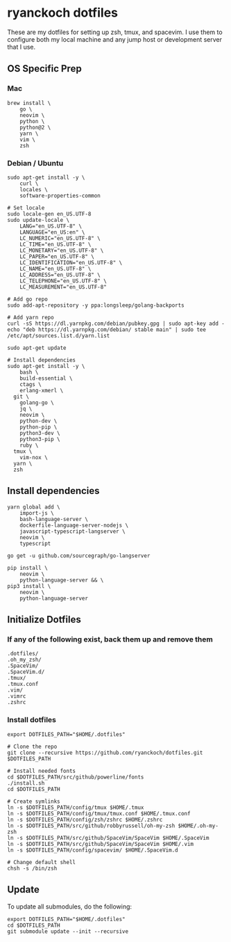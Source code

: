 # ryanckoch dotfiles
These are my dotfiles for setting up zsh, tmux, and spacevim. I use them to configure both my local machine and any jump host or development server that I use.

## OS Specific Prep

### Mac
```
brew install \
    go \
    neovim \
    python \
    python@2 \
    yarn \
    vim \
    zsh
```

### Debian / Ubuntu
```
sudo apt-get install -y \
	curl \
	locales \
	software-properties-common

# Set locale
sudo locale-gen en_US.UTF-8
sudo update-locale \
	LANG="en_US.UTF-8" \
	LANGUAGE="en_US:en" \
	LC_NUMERIC="en_US.UTF-8" \
	LC_TIME="en_US.UTF-8" \
	LC_MONETARY="en_US.UTF-8" \
	LC_PAPER="en_US.UTF-8" \
	LC_IDENTIFICATION="en_US.UTF-8" \
	LC_NAME="en_US.UTF-8" \
	LC_ADDRESS="en_US.UTF-8" \
	LC_TELEPHONE="en_US.UTF-8" \
	LC_MEASUREMENT="en_US.UTF-8"

# Add go repo
sudo add-apt-repository -y ppa:longsleep/golang-backports

# Add yarn repo
curl -sS https://dl.yarnpkg.com/debian/pubkey.gpg | sudo apt-key add -
echo "deb https://dl.yarnpkg.com/debian/ stable main" | sudo tee /etc/apt/sources.list.d/yarn.list

sudo apt-get update

# Install dependencies
sudo apt-get install -y \
	bash \
	build-essential \
	ctags \
	erlang-xmerl \
  git \
	golang-go \
	jq \
	neovim \
	python-dev \
	python-pip \
	python3-dev \
	python3-pip \
	ruby \
  tmux \
	vim-nox \
  yarn \
  zsh
```

## Install dependencies
```
yarn global add \
	import-js \
	bash-language-server \
	dockerfile-language-server-nodejs \
	javascript-typescript-langserver \
    neovim \
    typescript

go get -u github.com/sourcegraph/go-langserver

pip install \
	neovim \
	python-language-server && \
pip3 install \
	neovim \
	python-language-server
```

## Initialize Dotfiles
### If any of the following exist, back them up and remove them
```
.dotfiles/
.oh_my_zsh/
.SpaceVim/
.SpaceVim.d/
.tmux/
.tmux.conf
.vim/
.vimrc
.zshrc
```

### Install dotfiles
```
export DOTFILES_PATH="$HOME/.dotfiles"

# Clone the repo
git clone --recursive https://github.com/ryanckoch/dotfiles.git $DOTFILES_PATH

# Install needed fonts
cd $DOTFILES_PATH/src/github/powerline/fonts
./install.sh
cd $DOTFILES_PATH

# Create symlinks
ln -s $DOTFILES_PATH/config/tmux $HOME/.tmux
ln -s $DOTFILES_PATH/config/tmux/tmux.conf $HOME/.tmux.conf
ln -s $DOTFILES_PATH/config/zsh/zshrc $HOME/.zshrc
ln -s $DOTFILES_PATH/src/github/robbyrussell/oh-my-zsh $HOME/.oh-my-zsh
ln -s $DOTFILES_PATH/src/github/SpaceVim/SpaceVim $HOME/.SpaceVim
ln -s $DOTFILES_PATH/src/github/SpaceVim/SpaceVim $HOME/.vim
ln -s $DOTFILES_PATH/config/spacevim/ $HOME/.SpaceVim.d

# Change default shell
chsh -s /bin/zsh
```

## Update
To update all submodules, do the following:
```
export DOTFILES_PATH="$HOME/.dotfiles"
cd $DOTFILES_PATH
git submodule update --init --recursive
```
